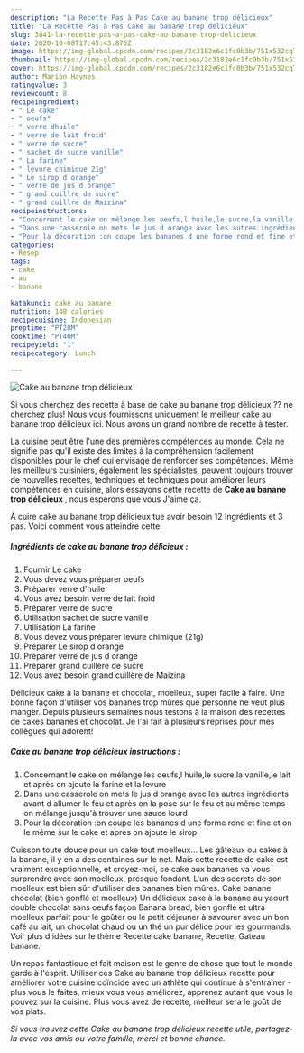 ```yaml
---
description: "La Recette Pas à Pas Cake au banane trop délicieux"
title: "La Recette Pas à Pas Cake au banane trop délicieux"
slug: 3841-la-recette-pas-a-pas-cake-au-banane-trop-delicieux
date: 2020-10-08T17:45:43.875Z
image: https://img-global.cpcdn.com/recipes/2c3182e6c1fc0b3b/751x532cq70/cake-au-banane-trop-delicieux-photo-principale-de-la-recette.jpg
thumbnail: https://img-global.cpcdn.com/recipes/2c3182e6c1fc0b3b/751x532cq70/cake-au-banane-trop-delicieux-photo-principale-de-la-recette.jpg
cover: https://img-global.cpcdn.com/recipes/2c3182e6c1fc0b3b/751x532cq70/cake-au-banane-trop-delicieux-photo-principale-de-la-recette.jpg
author: Marion Haynes
ratingvalue: 3
reviewcount: 8
recipeingredient:
- " Le cake"
- " oeufs"
- " verre dhuile"
- " verre de lait froid"
- " verre de sucre"
- " sachet de sucre vanille"
- " La farine"
- " levure chimique 21g"
- " Le sirop d orange"
- " verre de jus d orange"
- " grand cuillre de sucre"
- " grand cuillre de Maizina"
recipeinstructions:
- "Concernant le cake on mélange les oeufs,l huile,le sucre,la vanille,le lait et après on ajoute la farine et la levure"
- "Dans une casserole on mets le jus d orange avec les autres ingrédients avant d allumer le feu et après on la pose sur le feu et au même temps on mélange jusqu&#39;à trouver une sauce lourd"
- "Pour la décoration :on coupe les bananes d une forme rond et fine et on le même sur le cake et après on ajoute le sirop"
categories:
- Resep
tags:
- cake
- au
- banane

katakunci: cake au banane 
nutrition: 148 calories
recipecuisine: Indonesian
preptime: "PT28M"
cooktime: "PT40M"
recipeyield: "1"
recipecategory: Lunch

---
```



![Cake au banane trop délicieux](https://img-global.cpcdn.com/recipes/2c3182e6c1fc0b3b/751x532cq70/cake-au-banane-trop-delicieux-photo-principale-de-la-recette.jpg)

Si vous cherchez des recette à base de cake au banane trop délicieux ?? ne cherchez plus! Nous vous fournissons uniquement le meilleur cake au banane trop délicieux ici. Nous avons un grand nombre de recette à tester.

La cuisine peut être l'une des premières compétences au monde. Cela ne signifie pas qu'il existe des limites à la compréhension facilement disponibles pour le chef qui envisage de renforcer ses compétences. Même les meilleurs cuisiniers, également les spécialistes, peuvent toujours trouver de nouvelles recettes, techniques et techniques pour améliorer leurs compétences en cuisine, alors essayons cette recette de <strong> Cake au banane trop délicieux </strong>, nous espérons que vous J'aime ça.

<!--inarticleads1-->

À cuire cake au banane trop délicieux tue avoir besoin 12 Ingrédients et 3 pas. Voici comment vous atteindre cette.

##### Ingrédients de cake au banane trop délicieux :

1. Fournir  Le cake
1. Vous devez vous préparer  oeufs
1. Préparer  verre d&#39;huile
1. Vous avez besoin  verre de lait froid
1. Préparer  verre de sucre
1. Utilisation  sachet de sucre vanille
1. Utilisation  La farine
1. Vous devez vous préparer  levure chimique (21g)
1. Préparer  Le sirop d orange
1. Préparer  verre de jus d orange
1. Préparer  grand cuillère de sucre
1. Vous avez besoin  grand cuillère de Maizina


Délicieux cake à la banane et chocolat, moelleux, super facile à faire. Une bonne façon d&#39;utiliser vos bananes trop mûres que personne ne veut plus manger. Depuis plusieurs semaines nous testons à la maison des recettes de cakes bananes et chocolat. Je l&#39;ai fait à plusieurs reprises pour mes collègues qui adorent! 

<!--inarticleads2-->

##### Cake au banane trop délicieux instructions :

1. Concernant le cake on mélange les oeufs,l huile,le sucre,la vanille,le lait et après on ajoute la farine et la levure
1. Dans une casserole on mets le jus d orange avec les autres ingrédients avant d allumer le feu et après on la pose sur le feu et au même temps on mélange jusqu&#39;à trouver une sauce lourd
1. Pour la décoration :on coupe les bananes d une forme rond et fine et on le même sur le cake et après on ajoute le sirop


Cuisson toute douce pour un cake tout moelleux… Les gâteaux ou cakes à la banane, il y en a des centaines sur le net. Mais cette recette de cake est vraiment exceptionnelle, et croyez-moi, ce cake aux bananes va vous surprendre avec son moelleux, presque fondant. L&#39;un des secrets de son moelleux est bien sûr d&#39;utiliser des bananes bien mûres. Cake banane chocolat (bien gonflé et moelleux) Un délicieux cake à la banane au yaourt double chocolat sans oeufs façon Banana bread, bien gonflé et ultra moelleux parfait pour le goûter ou le petit déjeuner à savourer avec un bon café au lait, un chocolat chaud ou un thé un pur délice pour les gourmands. Voir plus d&#39;idées sur le thème Recette cake banane, Recette, Gateau banane. 

<!--inarticleads1-->

<p>
Un repas fantastique et fait maison est le genre de chose que tout le monde garde à l'esprit. Utiliser ces Cake au banane trop délicieux recette pour améliorer votre cuisine coïncide avec un athlète qui continue à s'entraîner - plus vous le faites, mieux vous vous améliorez, apprenez autant que vous le pouvez sur la cuisine. Plus vous avez de recette, meilleur sera le goût de vos plats.
</p>

<p>
<i>Si vous trouvez cette Cake au banane trop délicieux recette utile, partagez-la avec vos amis ou votre famille, merci et bonne chance.</i>
</p>
